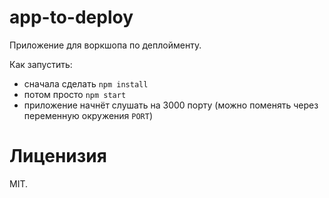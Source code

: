 app-to-deploy
=============

Приложение для воркшопа по деплойменту.

Как запустить:

- сначала сделать `npm install`
- потом просто `npm start`
- приложение начнёт слушать на 3000 порту (можно поменять через переменную окружения `PORT`)

# Лиценизия

MIT.